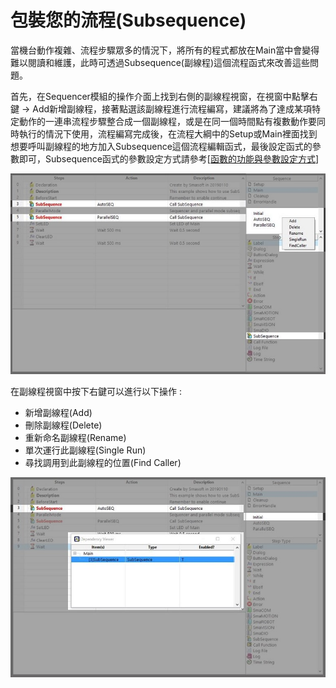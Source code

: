 # 包裝您的流程\(Subsequence\)

當機台動作複雜、流程步驟眾多的情況下，將所有的程式都放在Main當中會變得難以閱讀和維護，此時可透過Subsequence\(副線程\)這個流程函式來改善這些問題。

首先，在Sequencer模組的操作介面上找到右側的副線程視窗，在視窗中點擊右鍵 -&gt; Add新增副線程，接著點選該副線程進行流程編寫，建議將為了達成某項特定動作的一連串流程步驟整合成一個副線程，或是在同一個時間點有複數動作要同時執行的情況下使用，流程編寫完成後，在流程大綱中的Setup或Main裡面找到想要呼叫副線程的地方加入Subsequence這個流程編輯函式，最後設定函式的參數即可，Subsequence函式的參數設定方式請參考\[[函數的功能與參數設定方式](liu-cheng-han-shi/han-de-gong-neng-ding-fang-shi/)\]

![](../.gitbook/assets/_subsequence.JPG)

在副線程視窗中按下右鍵可以進行以下操作 :

* 新增副線程\(Add\)
* 刪除副線程\(Delete\)
* 重新命名副線程\(Rename\)
* 單次運行此副線程\(Single Run\)
* 尋找調用到此副線程的位置\(Find Caller\)

![](../.gitbook/assets/_seqfindcaller.JPG)



